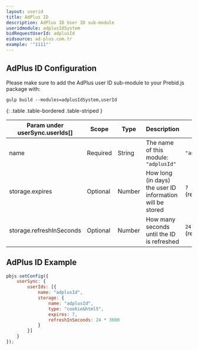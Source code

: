 ```yaml
---
layout: userid
title: AdPlus ID
description: AdPlus ID User ID sub-module
useridmodule: adplusIdSystem
bidRequestUserId: adplusId
eidsource: ad-plus.com.tr
example: '"1111"'
---
```


## AdPlus ID Configuration

Please make sure to add the AdPlus user ID sub-module to your Prebid.js package with:

```shell
gulp build --modules=adplusIdSystem,userId
```

{: .table .table-bordered .table-striped }

| Param under userSync.userIds[] | Scope | Type | Description | Example |
| --- | --- | --- | --- | --- |
| name | Required | String | The name of this module: `"adplusId"` | `"adplusId"` |
| storage.expires | Optional | Number | How long (in days) the user ID information will be stored | `7` (recommended) |
| storage.refreshInSeconds | Optional | Number | How many seconds until the ID is refreshed | `24 * 3600` (recommended) |

## AdPlus ID Example

```javascript
pbjs.setConfig({
    userSync: {
        userIds: [{
            name: "adplusId",
            storage: {
                name: "adplusId",
                type: "cookie&html5",
                expires: 7,
                refreshInSeconds: 24 * 3600
            }
        }]
    }
});
```
